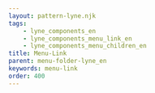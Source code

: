 ```yaml
---
layout: pattern-lyne.njk
tags: 
    - lyne_components_en
    - lyne_components_menu_link_en
    - lyne_components_menu_children_en
title: Menu-Link
parent: menu-folder-lyne_en
keywords: menu-link
order: 400
---
```


